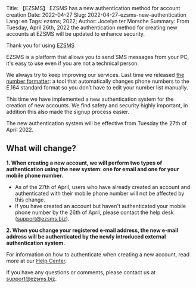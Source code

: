 Title: 【EZSMS】 EZSMS has a new authentication method for account creation
Date: 2022-04-27
Slug: 2022-04-27-ezsms-new-authentication
Lang: en
Tags: ezsms; 2022;
Author: Jocelyn ter Morsche
Summary: From Tuesday, April 26th, 2022  the authentication method for creating new accounts at EZSMS will be updated to enhance security.

Thank you for using [EZSMS](https://www.ezsms.biz/)

EZSMS is a platform that allows you to send SMS messages from your PC, it's easy to use even if you are not a technical person. 

We always try to keep improving our services. 
Last time we released [the number formatter](https://blog.xoxzo.com/en/2022/03/15/number-formatter-release/): a tool that automatically changes phone numbers to the E.164 standard format so you don’t have to edit your number list manually.

This time we have implemented a new authentication system for the creation of new accounts. We find safety and security highly important, in addition this also made the signup process easier.

The new authentication system will be effective from Tuesday the 27th of April 2022.

## What will change?
**1. When creating a new account, we will perform two types of authentication using the new system: one for email and one for your mobile phone number.**
- As of the 27th of April, users who have already created an account and authenticated with their mobile phone number will not be affected by this change.<br>
- If you have created an account but haven't authenticated your mobile phone number by the 26th of April, please contact the help desk (support@ezsms.biz). <br>

**2. When you change your registered e-mail address, the new e-mail address will be authenticated by the newly introduced external authentication system.**

For information on how to authenticate when creating a new account, read more at our [Help Center](https://help.xoxzo.com/en/ezsms-sms-delivery-service/articles/mobile-number-authentication-2022/).

If you have any questions or comments, please contact us at support@ezsms.biz.
